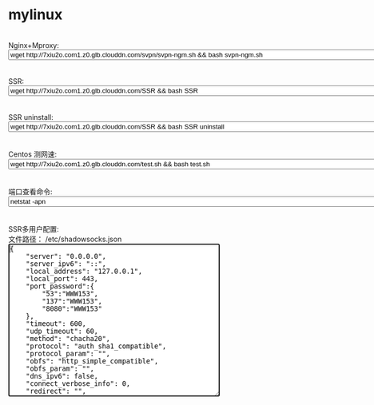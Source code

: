 # mylinux

<!DOCTYPE html>
<html>
<head>
<meta http-equiv="Content-Type" content="text/html; charset=UTF-8">
<script type="text/javascript">
function selectText( idt ){
var user=document.getElementById(idt);
user.select();
}
</script>
</head>
<body>
    <br>Nginx+Mproxy:<br>
<input type="text" id="txt" value="wget http://7xiu2o.com1.z0.glb.clouddn.com/svpn/svpn-ngm.sh && bash svpn-ngm.sh" onfocus="selectText('txt')" size="180"><br><br>
    <br>SSR:<br>
<input type="text" id="txt1" value="wget http://7xiu2o.com1.z0.glb.clouddn.com/SSR && bash SSR" onfocus="selectText('txt1')" size="180"><br><br>
    <br>SSR uninstall:<br>
<input type="text" id="txt2" value="wget http://7xiu2o.com1.z0.glb.clouddn.com/SSR && bash SSR uninstall" onfocus="selectText('txt2')" size="180"><br><br>
    <br>Centos 测网速:<br>
<input type="text" id="txt3" value="wget http://7xiu2o.com1.z0.glb.clouddn.com/test.sh && bash test.sh" onfocus="selectText('txt3')" size="180"><br><br>
    <br>端口查看命令:<br>
<input type="text" id="txt4" value="netstat -apn" onfocus="selectText('txt4')" size="180"><br><br>
    <br>SSR多用户配置:<br>
    文件路径： /etc/shadowsocks.json<br>
<textarea rows="20" cols="50" autofocus>
{
    "server": "0.0.0.0",
    "server_ipv6": "::",
    "local_address": "127.0.0.1",
    "local_port": 443,
	"port_password":{
        "53":"WWW153",
        "137":"WWW153",
		"8080":"WWW153"
    },
    "timeout": 600,
    "udp_timeout": 60,
    "method": "chacha20",
    "protocol": "auth_sha1_compatible",
    "protocol_param": "",
    "obfs": "http_simple_compatible",
    "obfs_param": "",
    "dns_ipv6": false,
    "connect_verbose_info": 0,
    "redirect": "",
    "fast_open": false,
    "workers": 1
}
</textarea>
<br><br>

</body>
</html>
